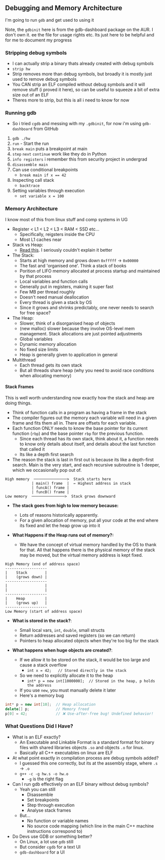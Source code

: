 ## Debugging and Memory Architecture
I'm going to run `gdb` and get used to using it

Note, the `gdbinit` here is from the gdb-dashboard package on the AUR. I don't own it. ee the file for usage rights etc. Its just here to be helpful and for me to document my progress

### Stripping debug symbols
- I can actually strip a binary thats already created with debug symbols
- `strip hw`
- Strip removes more than debug symbols, but broadly it is mostly just used to remove debug symbols
- You CAN strip an ELF compiled without debug symbols and it will remove stuff (i proved it here), so can be useful to squeeze a bit of extra size out of an ELF
- Theres more to strip, but this is all i need to know for now

### Running gdb
- So i tried `cgdb` and messing with my `.gdbinit`, for now i'm using `gdb-dashboard` from GitHub
1. `gdb ./hw` 
2. `run` - Start the run
3. `break main` puts a breakpoint at main
4. `step` `next` `continue` work like they do in Python
5. `info registers` i remember this from security project in undergrad
6. `disassemble main`
7. Can use conditional breakpoints
    * `break main if x == 42`
8. Inspecting call stack
    * `backtrace`
9. Setting variables through execution
    * `set variable x = 100`

### Memory Architecture
I know most of this from linux stuff and comp systems in UG
- Register < L1 < L2 < L3 < RAM < SSD etc...
    * Specifically, reigsters inside the CPU
    * Most L1 caches near
- Stack vs Heap:
    * [Read this](https://stackoverflow.com/questions/79923/what-and-where-are-the-stack-and-heap). I seriously couldn't explain it better
- The Stack:
    * Starts at high memory and grows down `0xfffff` -> `0x00000`
    * The fast and 'organised one'. Think a stack of books
    * Porition of LIFO memory allocated at process startup and maintained by that process
    * Local variables and function calls
    * Generally put in registers, making it super fast
    * Few MB per thread roughly
    * Doesn't need manual deallocation
    * Every thread is given a stack by OS
    * Since it grows and shrinks predictably, one never needs to search for free space?
- The Heap:
    * Slower, think of a disorganised heap of objects
    * (new malloc) slower because they involve OS-level mem management. Stack allocations are just pointed adjustments
    * Global variables
    * Dynamic memory allocation
    * No fixed size limits
    * Heap is generally given to application in general
- Multithread
    * Each thread gets its own stack
    * But all threads share heap (why you need to avoid race conditions when allocating memory)

#### Stack Frames
This is well worth understanding now exactly how the stack and heap are doing things.
- Think of function calls in a program as having a frame in the stack
- The compiler figures out the memory each variable will need in a given frame and fits them all in. There are offsets for each variable. 
- Each function ONLY needs to know the base pointer for its current function (`rbp`) and the base pointer `rbp` for the previous function.
    * Since each thread has its own stack, think about it, a function needs to know only details about itself, and details about the last function that called it
    * Its like a depth first search
- The reason the stack is last in first out is because its like a depth-first search. Main is the very start, and each recursive subroutine is 1 deeper, which we occasionally pop out of.
```
High memory  ───────────────>  Stack starts here  
            | main() frame  |  ← Highest address in stack  
            | funcA() frame |  
            | funcB() frame |  
Low memory  ───────────────>  Stack grows downward 
```
- **The stack goes from high to low memory because:**
    * Lots of reasons historically apparently.
    * For a given allocation of memory, put all your code at the end where its fixed and let the heap grow up into it

- **What Happens if the Heap runs out of memory?:**
    * We have the concept of virtual memory handled by the OS to thank for that. All that happens there is the physical memory of the stack may be moved, but the virtual memory address is kept fixed.
```
High Memory (end of address space)
-------------------
|    Stack        |
|    (grows down) |
------------------- 
|                 |
|                 |  
------------------- 
|    Heap         |
|    (grows up)   |
------------------- 
Low Memory (start of address space)
```

- **What is stored in the stack?**:
    * Small local vars, `int`, `double`, small structs
    * Return addresses and saved registers (so we can return)
    * Pointers to heap allocated objects when they're too big for the stack

- **What happens when huge objects are created?**:
    * If we allow it to be stored on the stack, it would be too large and cause a stack overflow
        + `int x = 42;   // Stored directly in the stack`
    * So we need to explicitly allocate it to the heap
        + `int* p = new int[1000000];  // Stored in the heap, p holds the address`
    * If you use `new`, you must manually delete it later
    * Here's a memory bug
```cpp
int* p = new int[10];  // Heap allocation
delete[] p;            // Memory freed
p[0] = 42;             // ❌ Use-after-free bug! Undefined behavior!
```





### What Questions Did I Have?
- What is an ELF exactly?
    * An Executable and Linkable Format is a standard format for binary files with shared libraries objects `.so` and objects `.o` for linux.
    * Basically all C++ executables on linux are ELF
- At what point exactly in compilation process are debug symbols added?
    * I guessed this one correctly, but its at the assembly stage, where `.s` -> `.o`
    * `g++ -c -g hw.s -o hw.o`
        + `-g` is the right flag
- Can I run gdb effectively on an ELF binary without debug symbols?
    * Yeah you can still
        + Disassemble
        + Set breakpoints
        + Step through execution
        + Analyse stack frames
    * But...
        - No function or variable names
        - No source code mapping (which line in the main C++ machine instructions correspond to)
- Do Devs use GDB or something better?
    * On Linux, a lot use `gdb` still
    * But consider `cgdb` for a text UI
    * `gdb-dashboard` for a UI
